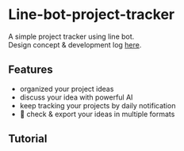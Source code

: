 # Line-bot-project-tracker

A simple project tracker using line bot.  
Design concept & development log [here](https://tanimalx.notion.site/Line-Pre-assessment-15957b83ce5b8076ba8de5f45839909c?pvs=4).
  
## Features
- organized your project ideas
- discuss your idea with powerful AI
- keep tracking your projects by daily notification
- 🚧 check & export your ideas in multiple formats

## Tutorial


